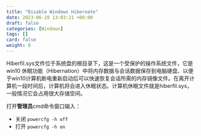 ```yaml
---
title: "Disable Windows Hibernate"
date: 2023-06-28 13:03:21 +08:00
draft: false
categories: [Windows]
tags: []
card: false
weight: 0
---
```


Hiberfil.sys文件位于系统盘的根目录下，这是一个受保护的操作系统文件，它是 win10 休眠功能（Hibernation）中将内存数据与会话数据保存到电脑硬盘、以便于win10计算机断电重新启动后可以快速恢复会话所需的内存镜像文件。在离开计算机一段时间后，计算机将会进入休眠状态。计算机休眠文件就是hiberfil.sys，一般情况它会占用很大存储空间。

打开**管理员**cmd命令窗口输入：

- 关闭 `powercfg -h off`
- 打开 `powercfg -h on`
